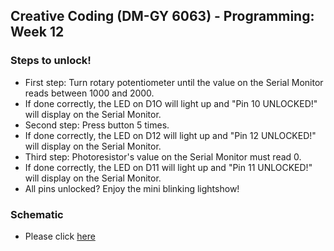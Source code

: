 ## Creative Coding (DM-GY 6063) - Programming: Week 12

### Steps to unlock!
- First step: Turn rotary potentiometer until the value on the Serial Monitor reads between 1000 and 2000.
- If done correctly, the LED on D1O will light up and "Pin 10 UNLOCKED!" will display on the Serial Monitor.
- Second step: Press button 5 times.
- If done correctly, the LED on D12 will light up and "Pin 12 UNLOCKED!" will display on the Serial Monitor.
- Third step: Photoresistor's value on the Serial Monitor must read 0.
- If done correctly, the LED on D11 will light up and "Pin 11 UNLOCKED!" will display on the Serial Monitor.
- All pins unlocked? Enjoy the mini blinking lightshow!

### Schematic
- Please click [here](https://drive.google.com/file/d/16qkK5va5mk5XOiDznp-rpWWEm4-5hVr0/view?usp=sharing)
 
